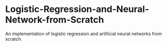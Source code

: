 # Logistic-Regression-and-Neural-Network-from-Scratch
An implementation of logistic regression and artificial neural networks from scratch.
